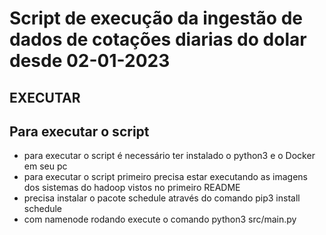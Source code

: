 # Script de execução da ingestão de dados de cotações diarias do dolar desde 02-01-2023 

## EXECUTAR 
## Para executar o script
   * para executar o script é necessário ter instalado o python3 e o Docker em seu pc
   * para executar o script primeiro precisa estar executando as imagens dos sistemas do hadoop vistos no primeiro README
   * precisa instalar o pacote schedule através do comando pip3 install schedule
   * com namenode rodando execute o comando python3 src/main.py
